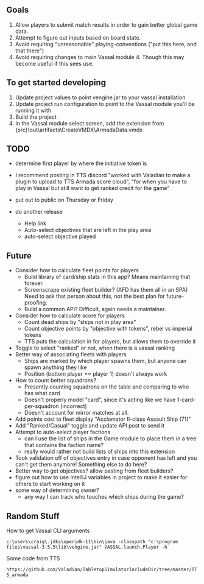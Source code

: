 ## Goals ##
1. Allow players to submit match results in order to gain better global game data.
2. Attempt to figure out inputs based on board state.  
3. Avoid requiring "unreasonable" playing-conventions ("put this here, and that there")
4. Avoid requiring changes to main Vassal module
    4. Though this may become useful if this sees use.

## To get started developing ##
1. Update project values to point vengine.jar to your vassal installation
2. Update project run configuration to point to the Vassal module you'll be running it with
3. Build the project 
4. In the Vassal module select screen, add the extension from {src}\out\artifacts\CreateVMDX\ArmadaData.vmdx

## TODO ##
- determine first player by where the initiative token is

- I recommend posting in TTS discord "worked with Valadian to make a plugin to upload to TTS Armada score cloud", "for when you have to play in Vassal but still want to get ranked credit for the game"
- put out to public on Thursday or Friday
- do another release
  - Help link
  - Auto-select objectives that are left in the play area
  - auto-select objective played

## Future ##
- Consider how to calculate fleet points for players
    - Build library of card/ship stats in this app? Means maintaining that forever.
    - Screenscrape existing fleet builder? (AFD has them all in an SPA) Need to ask that person about this, not the best plan for future-proofing.
    - Build a common API? Difficult, again needs a maintainer.
- Consider how to calculate score for players
    - Count dead ships by "ships not in play area"
    - Count objective points by "objective with tokens", rebel vs imperial tokens
    - TTS puts the calculation in for players, but allows them to override it
- Toggle to select "ranked" or not, when there is a vassal ranking
- Better way of associating fleets with players
  - Ships are marked by which player spawns them, but anyone can spawn anything they like
  - Position (bottom player == player 1) doesn't always work
- How to count better squadrons?
  - Presently counting squadrons on the table and comparing to who has what card
  - Doesn't properly model "card", since it's acting like we have 1-card-per-squadron (incorrect)
  - Doesn't account for mirror matches at all.
- Add points cost to fleet display "Acclamator II-class Assault Ship (71)"
- Add "Ranked/Casual" toggle and update API post to send it
- Attempt to auto-select player factions
  - can I use the list of ships in the Game module to place them in a tree that contains the faction name?
  - really would rather not build lists of ships into this extension
- Took validation off of objectives entry in case opponent has left and you can't get them anymore! Something else to do here?
- Better way to get objectives? allow pasting from fleet builders?
- figure out how to use IntelliJ variables in project to make it easier for others to start working on it
- some way of determining owner?
  - any way I can track who touches which ships during the game?

## Random Stuff ##

How to get Vassal CLI arguments

`c:\users\craig\.jdks\openjdk-11\bin\java -classpath "c:\program files\vassal-3.5.5\lib\vengine.jar" VASSAL.launch.Player -h`

Some code from TTS

`https://github.com/Valadian/TabletopSimulatorIncludeDir/tree/master/TTS_armada`